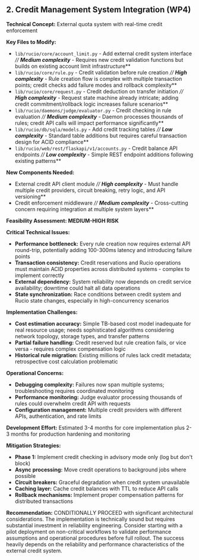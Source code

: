 ## 2. Credit Management System Integration (WP4)

**Technical Concept:** External quota system with real-time credit enforcement

**Key Files to Modify:**
- `lib/rucio/core/account_limit.py` - Add external credit system interface
*// ****Medium complexity***** - Requires new credit validation functions but builds on existing account limit infrastructure**
- `lib/rucio/core/rule.py` - Credit validation before rule creation
*// ****High complexity***** - Rule creation flow is complex with multiple transaction points; credit checks add failure modes and rollback complexity**
- `lib/rucio/core/request.py` - Credit deduction on transfer initiation
*// ****High complexity***** - Request state machine already intricate; adding credit commitment/rollback logic increases failure scenarios**
- `lib/rucio/daemons/judge/evaluator.py` - Credit checking in rule evaluation
*// ****Medium complexity***** - Daemon processes thousands of rules; credit API calls will impact performance significantly**
- `lib/rucio/db/sqla/models.py` - Add credit tracking tables
*// ****Low complexity***** - Standard table additions but requires careful transaction design for ACID compliance**
- `lib/rucio/web/rest/flaskapi/v1/accounts.py` - Credit balance API endpoints
*// ****Low complexity***** - Simple REST endpoint additions following existing patterns**

**New Components Needed:**
- External credit API client module
*// ****High complexity***** - Must handle multiple credit providers, circuit breaking, retry logic, and API versioning**
- Credit enforcement middleware
*// ****Medium complexity***** - Cross-cutting concern requiring integration at multiple system layers**

**Feasibility Assessment: MEDIUM-HIGH RISK**

**Critical Technical Issues:**
- **Performance bottleneck:** Every rule creation now requires external API round-trip, potentially adding 100-300ms latency and introducing failure points
- **Transaction consistency:** Credit reservations and Rucio operations must maintain ACID properties across distributed systems - complex to implement correctly
- **External dependency:** System reliability now depends on credit service availability; downtime could halt all data operations
- **State synchronization:** Race conditions between credit system and Rucio state changes, especially in high-concurrency scenarios

**Implementation Challenges:**
- **Cost estimation accuracy:** Simple TB-based cost model inadequate for real resource usage; needs sophisticated algorithms considering network topology, storage types, and transfer patterns
- **Partial failure handling:** Credit reserved but rule creation fails, or vice versa - requires complex compensation logic
- **Historical rule migration:** Existing millions of rules lack credit metadata; retrospective cost calculation problematic

**Operational Concerns:**
- **Debugging complexity:** Failures now span multiple systems; troubleshooting requires coordinated monitoring
- **Performance monitoring:** Judge evaluator processing thousands of rules could overwhelm credit API with requests
- **Configuration management:** Multiple credit providers with different APIs, authentication, and rate limits

**Development Effort:** Estimated 3-4 months for core implementation plus 2-3 months for production hardening and monitoring

**Mitigation Strategies:**
- **Phase 1:** Implement credit checking in advisory mode only (log but don't block)
- **Async processing:** Move credit operations to background jobs where possible
- **Circuit breakers:** Graceful degradation when credit system unavailable
- **Caching layer:** Cache credit balances with TTL to reduce API calls
- **Rollback mechanisms:** Implement proper compensation patterns for distributed transactions

**Recommendation:** CONDITIONALLY PROCEED with significant architectural considerations. The implementation is technically sound but requires substantial investment in reliability engineering. Consider starting with a pilot deployment on non-critical workflows to validate performance assumptions and operational procedures before full rollout. The success heavily depends on the reliability and performance characteristics of the external credit system.